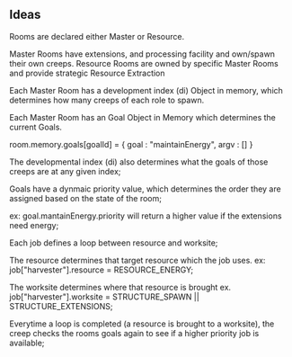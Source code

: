 ## Ideas

Rooms are declared either Master or Resource.

Master Rooms have extensions, and processing facility and own/spawn their own creeps.
Resource Rooms are owned by specific Master Rooms and provide strategic Resource Extraction

Each Master Room has a development index (di) Object in memory, which determines how many creeps of each role to spawn.

Each Master Room has an Goal Object in Memory which determines the current Goals. 


room.memory.goals[goalId] = {
  goal : "maintainEnergy",
  argv : []
}



The developmental index (di) also determines what the goals of those creeps are at any given index;

Goals have a dynmaic priority value, which determines the order they are assigned based on the state of the room;

ex: goal.mantainEnergy.priority will return a higher value if the extensions need energy;


Each job defines a loop between resource and worksite;

The resource determines that target resource which the job uses.
ex: job["harvester"].resource = RESOURCE_ENERGY;

The worksite determines where that resource is brought
ex. job["harvester"].worksite = STRUCTURE_SPAWN || STRUCTURE_EXTENSIONS;

Everytime a loop is completed (a resource is brought to a worksite), the creep checks the rooms goals again to see if a higher priority job is available;